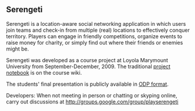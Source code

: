 ## Serengeti ##

Serengeti is a location-aware social networking application in which users join teams and check-in from multiple (real) locations to effectively conquer territory.  Players can engage in friendly competitions, organize events to raise money for charity, or simply find out where their friends or enemies might be.

Serengeti was developed as a course project at Loyola Marymount University from September-December, 2009.  The traditional [project notebook](http://code.google.com/p/playserengeti/wiki/Main_Page) is on the course wiki.

The students' final presentation is publicly available in [ODP format](http://playserengeti.googlecode.com/svn/trunk/serengeti/src/site/serengeti.odp).

Developers: When not meeting in person or chatting or skyping online, carry out discussions at http://groups.google.com/group/playserengeti